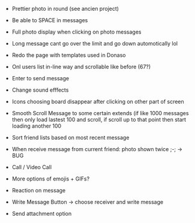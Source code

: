 - Prettier photo in round (see ancien project)

- Be able to SPACE in messages

- Full photo display when clicking on photo messages

- Long message cant go over the limit and go down automotically lol

- Redo the page with templates used in Donaso

- Onl users list in-line way and scrollable like before (67?) 

- Enter to send message

- Change sound efffects

- Icons choosing board disappear after clicking on other part of screen

- Smooth Scroll Message to some certain extends (if like 1000 messages then only load lastest 100 and scroll, if scroll up to that point then start loading another 100

- Sort friend lists based on most recent message

- When receive message from current friend: photo shown twice ;-; -> BUG

- Call / Video Call

- More options of emojis + GIFs?

- Reaction on message

- Write Message Button -> choose receiver and write message

- Send attachment option





